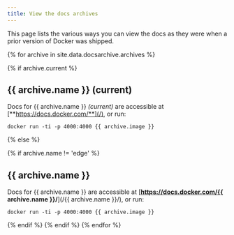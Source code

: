 ```yaml
---
title: View the docs archives
---
```


This page lists the various ways you can view the docs as they were when a
prior version of Docker was shipped.

{% for archive in site.data.docsarchive.archives %}

{% if archive.current %}

## {{ archive.name }} (current)

Docs for {{ archive.name }} _(current)_ are accessible at [**https://docs.docker.com/**](/), or
run:

```
docker run -ti -p 4000:4000 {{ archive.image }}
```

{% else %}

{% if archive.name != 'edge' %}

## {{ archive.name }}

Docs for {{ archive.name }} are accessible at [**https://docs.docker.com/{{ archive.name }}/**](/{{ archive.name }}/), or
run:

```
docker run -ti -p 4000:4000 {{ archive.image }}
```

{% endif %} <!-- edge check -->
{% endif %}
{% endfor %}
